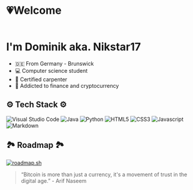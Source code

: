 # <p>💗Welcome</p> <br> I'm Dominik aka. Nikstar17

-   🇩🇪 From Germany - Brunswick
-   💻 Computer science student
-   🧱 Certified carpenter
-   💊 Addicted to finance and cryptocurrency

## ⚙️ Tech Stack ⚙️

![Visual Studio Code](https://img.shields.io/badge/Visual%20Studio%20Code-0078d7.svg?style=for-the-badge&logo=visual-studio-code&logoColor=white)
![Java](https://img.shields.io/badge/java-%23ED8B00.svg?style=for-the-badge&logo=openjdk&logoColor=white)
![Python](https://img.shields.io/badge/python-410A0?style=for-the-badge&logo=python&logoColor=ffdd54)
![HTML5](https://img.shields.io/badge/html5-%23E34F26.svg?style=for-the-badge&logo=html5&logoColor=white)
![CSS3](https://img.shields.io/badge/css3-%231572B6.svg?style=for-the-badge&logo=css3&logoColor=white)
![Javascript](https://img.shields.io/badge/Javascript-grey?style=for-the-badge&logo=javascript)
![Markdown](https://img.shields.io/badge/markdown-%23000000.svg?style=for-the-badge&logo=markdown&logoColor=white)

## 🏞 Roadmap 🏞

[![roadmap.sh](https://api.roadmap.sh/v1-badge/tall/64d36c8baa497d7fa51ab122?variant=dark&roadmaps=java%2Cjavascript%2Cfrontend%2Ccomputer-science)](https://roadmap.sh)

> “Bitcoin is more than just a currency, it's a movement of trust in the digital age.” - Arif Naseem
